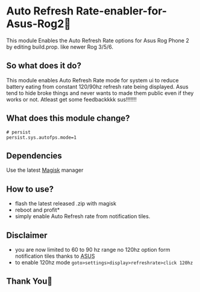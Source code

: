 # Auto Refresh Rate-enabler-for-Asus-Rog2🍉
This module Enables the Auto Refresh Rate options for Asus Rog Phone 2 by editing build.prop. like newer Rog 3/5/6.

## So what does it do?
This module enables Auto Refresh Rate mode for system ui to reduce battery eating from constant 120/90hz refresh rate being displayed. Asus tend to hide broke things and never wants to made them public even if they works or not.
Atleast get some feedbackkkk sus!!!!!!!

## What does this module change?
    # persist
    persist.sys.autofps.mode=1

    
## Dependencies
Use the latest [Magisk](https://magiskmanager.com/) manager

## How to use?
 - flash the latest released .zip with magisk
 - reboot and profit*
 - simply enable Auto Refresh rate from notification tiles.

## Disclaimer
 - you are now limited to 60 to 90 hz range no 120hz option form notification tiles thanks to <abbr title="Ass sas u sas">ASUS</abbr>
 - to enable 120hz mode `goto>settings>display>refreshrate>click 120hz` 


## Thank You🍉
